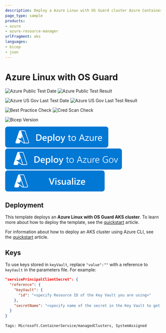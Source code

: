 ```yaml
---
description: Deploy a Azure Linux with OS Guard cluster Azure Container Service (AKS)
page_type: sample
products:
- azure
- azure-resource-manager
urlFragment: aks
languages:
- bicep
- json
---
```

# Azure Linux with OS Guard

![Azure Public Test Date](https://azurequickstartsservice.blob.core.windows.net/badges/quickstarts/microsoft.kubernetes/aks-azure-linux-os-guard/PublicLastTestDate.svg)
![Azure Public Test Result](https://azurequickstartsservice.blob.core.windows.net/badges/quickstarts/microsoft.kubernetes/aks-azure-linux-os-guard/PublicDeployment.svg)

![Azure US Gov Last Test Date](https://azurequickstartsservice.blob.core.windows.net/badges/quickstarts/microsoft.kubernetes/aks-azure-linux-os-guadr/FairfaxLastTestDate.svg)
![Azure US Gov Last Test Result](https://azurequickstartsservice.blob.core.windows.net/badges/quickstarts/microsoft.kubernetes/aks-azure-linux-os-guard/FairfaxDeployment.svg)

![Best Practice Check](https://azurequickstartsservice.blob.core.windows.net/badges/quickstarts/microsoft.kubernetes/aks-azure-linux-os-guard/BestPracticeResult.svg)
![Cred Scan Check](https://azurequickstartsservice.blob.core.windows.net/badges/quickstarts/microsoft.kubernetes/aks-azure-linux-os-guard/CredScanResult.svg)

![Bicep Version](https://azurequickstartsservice.blob.core.windows.net/badges/quickstarts/microsoft.kubernetes/aks-azure-linux-os-guard/BicepVersion.svg)

[![Deploy To Azure](https://raw.githubusercontent.com/Azure/azure-quickstart-templates/master/1-CONTRIBUTION-GUIDE/images/deploytoazure.svg?sanitize=true)](https://portal.azure.com/#create/Microsoft.Template/uri/https%3A%2F%2Fraw.githubusercontent.com%2FAzure%2Fazure-quickstart-templates%2Fmaster%2Fquickstarts%2Fmicrosoft.kubernetes%2Faks-azure-linux-os-guard%2Fazuredeploy.json)
[![Deploy To Azure US Gov](https://raw.githubusercontent.com/Azure/azure-quickstart-templates/master/1-CONTRIBUTION-GUIDE/images/deploytoazuregov.svg?sanitize=true)](https://portal.azure.us/#create/Microsoft.Template/uri/https%3A%2F%2Fraw.githubusercontent.com%2FAzure%2Fazure-quickstart-templates%2Fmaster%2Fquickstarts%2Fmicrosoft.kubernetes%2Faks-azure-linux-os-guadr%2Fazuredeploy.json)
[![Visualize](https://raw.githubusercontent.com/Azure/azure-quickstart-templates/master/1-CONTRIBUTION-GUIDE/images/visualizebutton.svg?sanitize=true)](http://armviz.io/#/?load=https%3A%2F%2Fraw.githubusercontent.com%2FAzure%2Fazure-quickstart-templates%2Fmaster%2Fquickstarts%2Fmicrosoft.kubernetes%2Faks-azure-linux-os-guard%2Fazuredeploy.json)

## Deployment

This template deploys an **Azure Linux with OS Guard AKS cluster**. To learn more about how to deploy the template, see the [quickstart](https://learn.microsoft.com/en-us/azure/azure-linux/quickstart-os-guard-arm-template) article.

For information about how to deploy an AKS cluster using Azure CLI, see the [quickstart](https://learn.microsoft.com/en-us/azure/azure-linux/quickstart-os-guard-azure-cli) article.

## Keys

To use keys stored in `keyVault`, replace `"value":""` with a reference to `keyVault` in the parameters file. For example:

```json
"servicePrincipalClientSecret": {
  "reference": {
    "keyVault": {
      "id": "<specify Resource ID of the Key Vault you are using>"
    },
    "secretName": "<specify name of the secret in the Key Vault to get the service principal password from>"
  }
}
```

`Tags: Microsoft.ContainerService/managedClusters, SystemAssigned`
